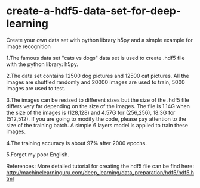 # create-a-hdf5-data-set-for-deep-learning
Create your own data set with python library h5py and a simple example for image recognition

1.The famous data set "cats vs dogs" data set is used to create .hdf5 file with the python library: h5py.

2.The data set contains 12500 dog pictures and 12500 cat pictures. All the images are shuffled randomly and 20000 images are used to train,   5000 images are used to test. 

3.The images can be resized to different sizes but the size of the .hdf5 file differs very far depending on the size of the images. The       file is 1.14G when the size of the images is (128,128) and 4.57G for (256,256), 18.3G for (512,512). If you are going to modify the code,   please pay attention to the size of the training batch. A simple 6 layers model is applied to train these images.

4.The training accuracy is about 97% after 2000 epochs.

5.Forget my poor English.

References: More detailed tutorial for creating the hdf5 file can be find here: http://machinelearninguru.com/deep_learning/data_preparation/hdf5/hdf5.html
